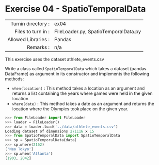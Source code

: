 # Exercise 04 - SpatioTemporalData

|                         |                    |
| -----------------------:| ------------------ |
|   Turnin directory :   |  ex04              |
|   Files to turn in :    |  FileLoader.py, SpatioTemporalData.py |
|   Allowed Libraries :   |  Pandas            |
|   Remarks :             |  n/a               |

This exercise uses the dataset athlete_events.csv

Write a class called `SpatioTemporalData` which takes a dataset (pandas DataFrame) as argument in its constructor and implements the following methods:  
* `when(location)` : This method takes a location as an argument and returns a list containing the years where games were held in the given location.  
* `where(date)` : This method takes a date as an argument and returns the location where the Olympics took place on the given year.

```python
>>> from FileLoader import FileLoader
>>> loader = FileLoader()
>>> data = loader.load('../data/athlete_events.csv')
Loading dataset of dimensions 271116 x 15
>>> from SpatioTemporalData import SpatioTemporalData
>>> sp = SpatioTemporalData(data)
>>> sp.where(2162)
['Neo Tokyo']
>>> sp.when('Atlanta')
[1903, 2042]
```
